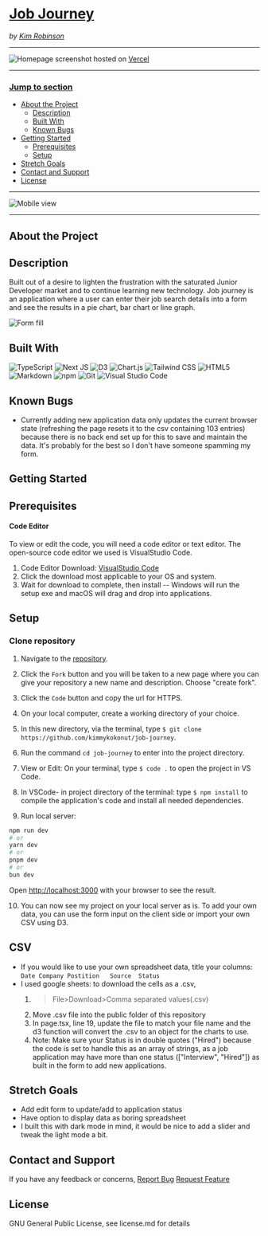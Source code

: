 # [Job Journey](https://job-journey-neon.vercel.app/)
_by [Kim Robinson](https://github.com/kimmykokonut)_

---

![Homepage screenshot](./src/img/charts.png)
hosted on [Vercel](https://job-journey-neon.vercel.app/)

---

### <u>Jump to section</u>
* <a href="#about-the-project">About the Project</a>
  * <a href="#description">Description</a>
  * <a href="#built-with">Built With</a>
  * <a href="#known-bugs">Known Bugs</a>
* <a href="#getting-started">Getting Started</a>
  * <a href="#prerequisites">Prerequisites</a>
  * <a href="#setup">Setup</a>
* <a href="#stretch-goals">Stretch Goals</a>
* <a href="#contact-and-support">Contact and Support</a>
* <a href="#license">License</a>
---

![Mobile view](./src/img/mobile.png)

---

## About the Project

## Description
Built out of a desire to lighten the frustration with the saturated Junior Developer market and to continue learning new technology. Job journey is an application where a user can enter their job search details into a form and see the results in a pie chart, bar chart or line graph.

![Form fill](./src/img/form.png)

## Built With
![TypeScript](https://img.shields.io/badge/typescript-%23007ACC.svg?style=for-the-badge&logo=typescript&logoColor=white)
![Next JS](https://img.shields.io/badge/Next-black?style=for-the-badge&logo=next.js&logoColor=white)
![D3](https://img.shields.io/badge/d3%20js-F9A03C?style=for-the-badge&logo=d3.js&logoColor=white)
![Chart.js](https://img.shields.io/badge/chart.js-F5788D.svg?style=for-the-badge&logo=chart.js&logoColor=white)
![Tailwind CSS](https://img.shields.io/badge/Tailwind_CSS-38B2AC?style=for-the-badge&logo=tailwind-css&logoColor=white)
![HTML5](https://img.shields.io/badge/html5-%23E34F26.svg?style=for-the-badge&logo=html5&logoColor=white)
![Markdown](https://img.shields.io/badge/Markdown-000000?style=for-the-badge&logo=markdown&logoColor=white)
![npm](https://img.shields.io/badge/npm-CB3837?style=for-the-badge&logo=npm&logoColor=white)
![Git](https://img.shields.io/badge/git-%23F05033.svg?style=for-the-badge&logo=git&logoColor=white)
![Visual Studio Code](https://img.shields.io/badge/Visual%20Studio%20Code-0078d7.svg?style=for-the-badge&logo=visual-studio-code&logoColor=white)

## Known Bugs
* Currently adding new application data only updates the current browser state (refreshing the page resets it to the csv containing 103 entries) because there is no back end set up for this to save and maintain the data.  It's probably for the best so I don't have someone spamming my form.

## Getting Started

## Prerequisites

#### Code Editor
  To view or edit the code, you will need a code editor or text editor. The open-source code editor we used is VisualStudio Code.

  1) Code Editor Download: [VisualStudio Code](https://www.npmjs.com/)
  2) Click the download most applicable to your OS and system.
  3) Wait for download to complete, then install -- Windows will run the setup exe and macOS will drag and drop into applications.

## Setup

### Clone repository

1. Navigate to the [repository](https://github.com/kimmykokonut/job-journey).

2. Click the `Fork` button and you will be taken to a new page where you can give your repository a new name and description. Choose "create fork".

3. Click the `Code` button and copy the url for HTTPS.

4. On your local computer, create a working directory of your choice.

5. In this new directory, via the terminal, type `$ git clone https://github.com/kimmykokonut/job-journey`.

6. Run the command `cd job-journey` to enter into the project directory.

7. View or Edit: On your terminal, type `$ code .` to open the project in VS Code.

8. In VSCode- in project directory of the terminal: type `$ npm install` to compile the application's code and install all needed dependencies.

9. Run local server: 
```bash
npm run dev
# or
yarn dev
# or
pnpm dev
# or
bun dev
```
Open [http://localhost:3000](http://localhost:3000) with your browser to see the result.

10. You can now see my project on your local server as is. To add your own data, you can use the form input on the client side or import your own CSV using D3.

## CSV

- If you would like to use your own spreadsheet data, title your columns: `Date	Company	Postition	Source	Status`
- I used google sheets: to download the cells as a .csv,
  1. >File>Download>Comma separated values(.csv)
  2. Move .csv file into the public folder of this repository
  3. In page.tsx, line 19, update the file to match your file name and the d3 function will convert the .csv to an object for the charts to use.
  4. Note: Make sure your Status is in double quotes ("Hired") because the code is set to handle this as an array of strings, as a job application may have more than one status (["Interview", "Hired"]) as built in the form to add new applications.

## Stretch Goals
* Add edit form to update/add to application status
* Have option to display data as boring spreadsheet
* I built this with dark mode in mind, it would be nice to add a slider and tweak the light mode a bit.

## Contact and Support

If you have any feedback or concerns, 
[Report Bug](https://github.com/kimmykokonut/job-journey/issues)
[Request Feature](https://github.com/kimmykokonut/job-journey/issues)

## License
GNU General Public License, see license.md for details